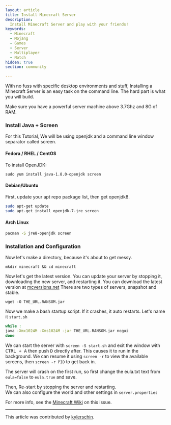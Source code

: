 ```yaml
---
layout: article
title: Install Minecraft Server
description: 
  Install Minecraft Server and play with your friends!
keywords:
  - Minecraft
  - Mojang
  - Games
  - Server
  - Multiplayer
  - Notch
hidden: true
section: community

---
```


With no fuss with specific desktop environments and stuff, Installing a Minecraft Server is an easy task on the command line. The hard part is what you will build.

Make sure you have a powerful server machine above 3.7Ghz and 8G of RAM.

### Install Java + Screen

For this Tutorial, We will be using openjdk and a command line window separator called screen.

#### Fedora / RHEL / CentOS

To install OpenJDK:  

```
sudo yum install java-1.8.0-openjdk screen
```

#### Debian/Ubuntu

First, update your apt repo package list, then get openjdk8.

```bash
sudo apt-get update
sudo apt-get install openjdk-7-jre screen
```

#### Arch Linux

```bash
pacman -S jre8-openjdk screen
```

### Installation and Configuration

Now let's make a directory, because it's about to get messy.

```
mkdir minecraft && cd minecraft
```

Now let's get the latest version. You can update your server by stopping it, downloading the new server, and restarting it. You can download the latest version at [mcversions.net](https://mcversions.net) There are two types of servers, snapshot and stable.

```
wget -O THE_URL.RANSOM.jar
```

Now we make a bash startup script. If it crashes, it auto restarts. Let's name it `start.sh`

```bash
while :
java -Xmx1024M -Xms1024M -jar THE_URL.RANSOM.jar nogui
done
```

We can start the server with `screen -S start.sh` and exit the window with <kbd>CTRL + A</kbd> then push <kbd>D</kbd> directly after. This causes it to run in the background. We can resume it using `screen -r` to view the available screens, then `screen -r PID` to get back in.  

The server will crash on the first run, so first change the eula.txt text from `eula=false` to `eula.true` and save.  

Then, Re-start by stopping the server and restarting.  
We can also configure the world and other settings in `server.properties`  

For more info, see the [Minecraft Wiki](https://minecraft.gamepedia.com/Tutorials/Setting_up_a_server) on this issue.

---

This article was contributed by [kylerschin](https://github.com/kylerschin).
